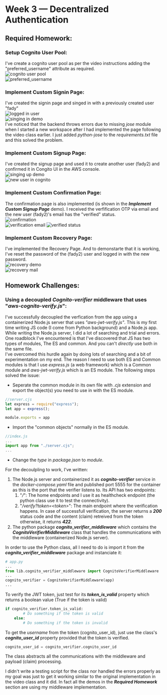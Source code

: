 # Week 3 — Decentralized Authentication
## Required Homework:
### Setup Cognito User Pool:
I've create a cognito user pool as per the video instructions adding the "preferred_username" attribute as required.  
![cognito user pool](assests/week03/hwreq-0101-cognito-user-pool.png)  
![preferred_username](assests/week03/hwreq-0102-cognito-user-pool.png)
### Implement Custom Signin Page:
I've created the signin page and singed in with a previously created user "fady"  
![logged in user](assests/week03/hwreq-0201-singin.png)  
![singing in demo](assests/week03/hwreq-0202-singin.gif)  
I've noticed that the backend throws errors due to missing *jose* module when I started a new workspace after I had implemented the page following the video class earlier. I just added *python-jose* to the *requirements.txt* file and this solved the problem. 
### Implement Custom Signup Page:
I've created the signup page and used it to create another user (fady2) and confirmed it in Congito UI in the AWS console.  
![singing up demo](assests/week03/hwreq-0301-singup.gif)  
![new user in cognito](assests/week03/hwreq-0302-singup.png)
### Implement Custom Confirmation Page:
The confirmation page is also implemented (is shown in the ***Implement Custom Signup Page*** demo). I received the verfification OTP via email and the new user (fady2)'s email has the "verified" status.  
![confirmation](assests/week03/hwreq-0401-confirmation.gif)  
![verification email](assests/week03/hwreq-0402-confirmation.png)
![verified status](assests/week03/hwreq-0403-confirmation.png)
### Implement Custom Recovery Page:
I've implemented the Recovery Page. And to demonstarte that it is working, I've reset the password of the (fady2) user and logged in with the new password.  
![recovery demo](assests/week03/hwreq-0501-recovery.gif)  
![recovery mail](assests/week03/hwreq-0502-recovery.png)
## Homework Challenges:
### Using a decoupled *Cognito-verifier* middleware that uses "*aws-cognito-verify.js*":
I've successfully decoupled the verfication from the app using a containerized Node.js server that uses *"aws-jwt-verify.js"*. This is my first time writing JS code (I come from Python background) and a Node.js app. While writing the Node.js server, I did a lot of searching and trial and errors. One roadblock I've encountered is that I've discovered that JS has two types of modules, The ES and common. And you can't *directly* use both in the same file.  
I've overcomed this hurdle again by doing lots of searching and a bit of experimentation on my end. The reason I need to use both ES and Common modules is that I use *express.js* (a web framework) which is a Common module and *aws-jwt-verify.js* which is an ES module. The following steps solved the issue:
* Seperate the common module in its own file with *.cjs* extension and export the object(s) you need to use in with the ES module.  
```javascript
//server.cjs
let express = require("express");
let app = express();

module.exports = app
```
* Import the "common objects" normally in the ES module.
```javascript
//index.js
...
import app from "./server.cjs";
...
```
* Change the *type* in *package.json* to *module*.

For the decoulpling to work, I've written:
1. The Node.js server and containerized it as ***cognito-verifier*** service in the *docker-compose.yaml* file and published port 5555 for the container as this is the port that the verifier listens to. Its API has two endpoints:
   1. "*/*": The home endpoints and I use it as healthcheck endpoint (the python class use it to test the connectivity).
   2. "*/verify?token=\<token\>*": The main endpoint where the verification happens. In case of successfull verification, the server returns a ***200*** status code and the content (claim) retreived from the token otherwise, it returns ***422***.
2. The python package ***cognito_verifier_middleware*** which contains the ***CognitoVerifierMiddleware*** class that handles the communications with the middleware (containerized Node.js server).

In order to use the Python class, all I need to do is import it from the ***cognito_verifier_middleware*** package and instanciate it:  
```python
# app.py
...
from lib.cognito_verifier_middleware import CognitoVerifierMiddleware
...
cognito_verifier = CognitoVerifierMiddleware(app)
...
```
To verify the JWT token, just test for its ***token_is_valid*** property which returns a boolean value (True if the token is valid)
```python
if cognito_verifier.token_is_valid:
        # Do something if the token is valid
    else:
        # Do something if the token is invalid
```
To get the *username* from the token (cognito_user_id), just use the class's ***cognito_user_id*** property provided that the token is verified.
```python
cognito_user_id = cognito_verifier.cognito_user_id
```
The class abstracts all the communications with the middleware and payload (claim) processing.

I didn't write a testing script for the class nor handled the errors properly as my goal was just to get it working similar to the original implementation in the video class and it did. In fact all the demos in the ***Required Homework*** section are using my middleware implementation.